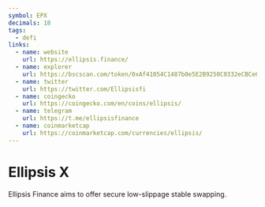 ```yaml
---
symbol: EPX
decimals: 18
tags:
  - defi
links:
  - name: website
    url: https://ellipsis.finance/
  - name: explorer
    url: https://bscscan.com/token/0xAf41054C1487b0e5E2B9250C0332eCBCe6CE9d71
  - name: twitter
    url: https://twitter.com/Ellipsisfi
  - name: coingecko
    url: https://coingecko.com/en/coins/ellipsis/
  - name: telegram
    url: https://t.me/ellipsisfinance
  - name: coinmarketcap
    url: https://coinmarketcap.com/currencies/ellipsis/
---
```


# Ellipsis X

Ellipsis Finance aims to offer secure low-slippage stable swapping.
